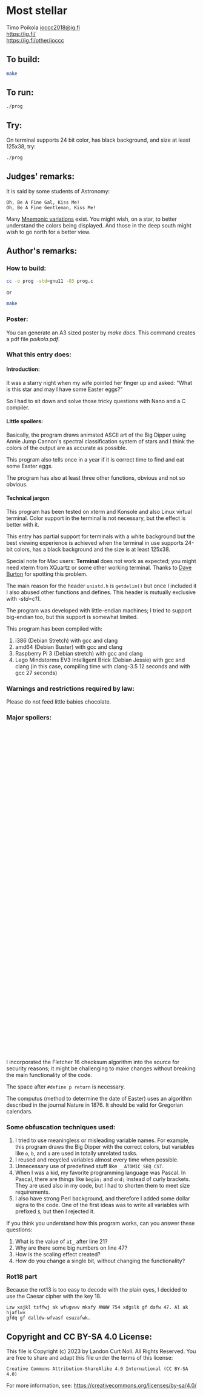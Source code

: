 # Most stellar

Timo Poikola <ioccc2018@ig.fi>\
<https://ig.fi/>\
<https://ig.fi/other/ioccc>


## To build:

```sh
make
```


## To run:

```sh
./prog
```


## Try:

On terminal supports 24 bit color, has black background, and size at least 125x38, try:

```sh
./prog
```


## Judges' remarks:

It is said by some students of Astronomy:

    Oh, Be A Fine Gal, Kiss Me!
    Oh, Be A Fine Gentleman, Kiss Me!

Many [Mnemonic variations](http://www.star.ucl.ac.uk/%7Epac/obafgkmrns.html) exist.
You might wish, on a star, to better understand the colors being displayed.
And those in the deep south might wish to go north for a better view.


## Author's remarks:

### How to build:

```sh
cc -o prog -std=gnu11 -O3 prog.c
```

or

```sh
make
```

### Poster:

You can generate an A3 sized poster by _make docs_. This command creates a pdf
file _poikola.pdf_.

### What this entry does:

#### Introduction:
It was a starry night when my wife pointed her finger up and asked: "What is
this star and may I have some Easter eggs?"

So I had to sit down and solve those tricky questions with Nano and a C
compiler.

#### Little spoilers:

Basically, the program draws animated ASCII art of the Big Dipper using Annie
Jump Cannon's spectral classification system of stars and I think the colors of
the output are as accurate as possible.

This program also tells once in a year if it is correct time to find and eat
some Easter eggs.

The program has also at least three other functions, obvious and not so obvious.

#### Technical jargon
This program has been tested on xterm and Konsole and also Linux virtual
terminal. Color support in the terminal is not necessary, but the effect is
better with it.

This entry has partial support for terminals with a white background but the
best viewing experience is achieved when the terminal in use supports 24-bit
colors, has a black background and the size is at least 125x38.

Special note for Mac users: __Terminal__ does not work as expected; you might
need xterm from XQuartz or some other working terminal. Thanks to [Dave
Burton](/winners.html#Dave_Burton) for spotting this problem.

The main reason for the header `unistd.h` is `getdelim()` but once I included it
I also abused other functions and defines. This header is mutually exclusive
with _-std=c11_.

The program was developed with little-endian machines; I tried to support
big-endian too, but this support is somewhat limited.

This program has been compiled with:

1. i386 (Debian Stretch) with gcc and clang
2. amd64 (Debian Buster) with gcc and clang
3. Raspberry Pi 3 (Debian stretch) with gcc and clang
4. Lego Mindstorms EV3 Intelligent Brick (Debian Jessie) with gcc and clang (in
this case, compiling time with clang-3.5 12 seconds and with gcc 27 seconds)

### Warnings and restrictions required by law:
Please do not feed little babies chocolate.

### Major spoilers:
<div style="margin-bottom:61em;">&nbsp;</div>

I incorporated the Fletcher 16 checksum algorithm into the source for security
reasons; it might be challenging to make changes without breaking the main
functionality of the code.

The space after `#define p return` is necessary.

The computus (method to determine the date of Easter) uses an algorithm
described in the journal Nature in 1876. It should be valid for Gregorian
calendars.

### Some obfuscation techniques used:

1. I tried to use meaningless or misleading variable names. For example, this
program draws the Big Dipper with the correct colors, but variables like `o`,
`b`, and `a` are used in totally unrelated tasks.
2. I reused and recycled variables almost every time when possible.
3. Unnecessary use of predefined stuff like `__ATOMIC_SEQ_CST`.
4. When I was a kid, my favorite programming language was Pascal. In Pascal,
there are things like `begin;` and `end;` instead of curly brackets. They are
used also in my code, but I had to shorten them to meet size requirements.
5. I also have strong Perl background, and therefore I added some dollar signs
to the code. One of the first ideas was to write all variables with prefixed
`$`, but then I rejected it.

If you think you understand how this program works, can you answer these
questions:

1. What is the value of `aI_` after line 21?
2. Why are there some big numbers on line 47?
3. How is the scaling effect created?
4. How do you change a single bit, without changing the functionality?


### Rot18 part

Because the rot13 is too easy to decode with the plain eyes, I decided to use
the Caesar cipher with the key 18.

    Lzw xajkl tsffwj ak wfugvwv mkafy AWWW 754 xdgslk gf dafw 47. Al ak hjaflwv
    gfdq gf dalldw-wfvasf esuzafwk.


## Copyright and CC BY-SA 4.0 License:

This file is Copyright (c) 2023 by Landon Curt Noll.  All Rights Reserved.
You are free to share and adapt this file under the terms of this license:

    Creative Commons Attribution-ShareAlike 4.0 International (CC BY-SA 4.0)

For more information, see: https://creativecommons.org/licenses/by-sa/4.0/
